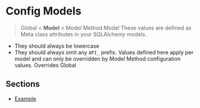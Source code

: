 # Config Models

> Global < **Model** < Model Method
Model
These values are defined as Meta class attributes in your SQLAlchemy models.
- They should always be lowercase
- They should always omit any `API_` prefix.
Values defined here apply per model and can only be overridden by Model Method configuration values.
Overrides Global

## Sections

- [Example](example.md)
